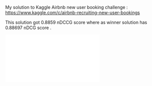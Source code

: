 My solution to Kaggle Airbnb new user booking challenge : https://www.kaggle.com/c/airbnb-recruiting-new-user-bookings

This solution got 0.8859 nDCCG score where as winner solution has 0.88697 nDCG score .

![Project Abstract](Airbnb-new-user-bookings/airbnb_abstract.pdf)
